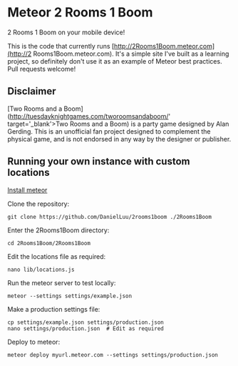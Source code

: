 # Meteor 2 Rooms 1 Boom

2 Rooms 1 Boom on your mobile device!

This is the code that currently runs [http://2Rooms1Boom.meteor.com](http://2 Rooms1Boom.meteor.com). It's a simple site I've built as a learning project, so definitely don't use it as an example of Meteor best practices. Pull requests welcome!

## Disclaimer

[Two Rooms and a Boom](http://tuesdayknightgames.com/tworoomsandaboom/' target='_blank'>Two Rooms and a Boom) is a party game designed by  Alan Gerding. This is an unofficial fan project designed to complement the physical game, and is not endorsed in any way by the designer or publisher.

## Running your own instance with custom locations

[Install meteor](https://www.meteor.com/install)

Clone the repository:

	git clone https://github.com/DanielLuu/2rooms1boom ./2Rooms1Boom

Enter the 2Rooms1Boom directory:

	cd 2Rooms1Boom/2Rooms1Boom

Edit the locations file as required:

	nano lib/locations.js

Run the meteor server to test locally:

	meteor --settings settings/example.json

Make a production settings file:

	cp settings/example.json settings/production.json
	nano settings/production.json  # Edit as required

Deploy to meteor:

	meteor deploy myurl.meteor.com --settings settings/production.json